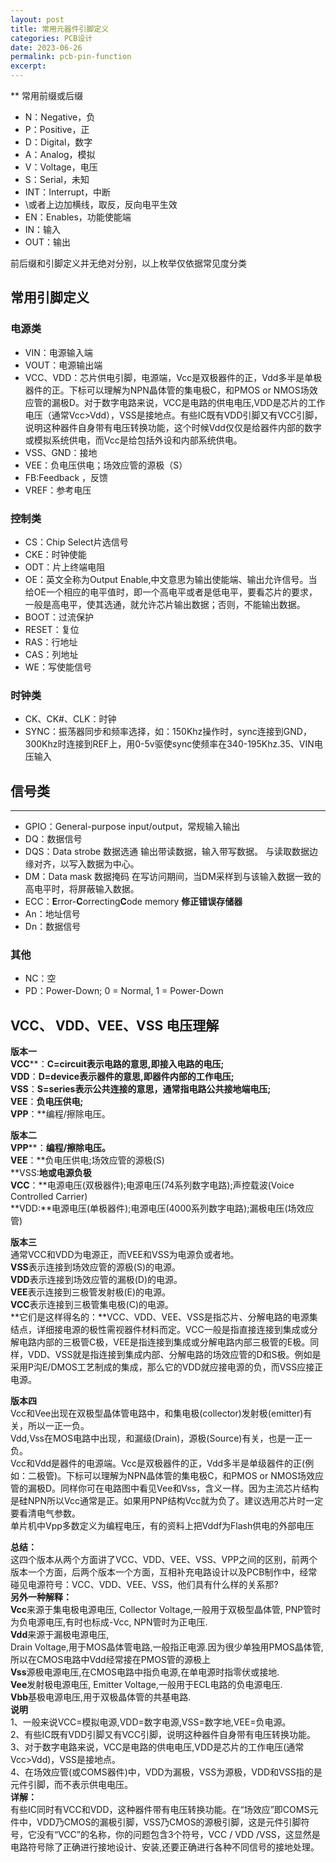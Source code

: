 ```yaml
---
layout: post
title: 常用元器件引脚定义
categories: PCB设计
date: 2023-06-26
permalink: pcb-pin-function
excerpt: 
---
```


** 常用前缀或后缀

*   N：Negative，负
*   P：Positive，正
*   D：Digital，数字
*   A：Analog，模拟
*   V：Voltage，电压
*   S：Serial，未知
*   INT：Interrupt，中断
*   \\或者上边加横线，取反，反向电平生效
*   EN：Enables，功能使能端
*   IN：输入
*   OUT：输出

前后缀和引脚定义并无绝对分别，以上枚举仅依据常见度分类

## 常用引脚定义

### 电源类

*   VIN：电源输入端
*   VOUT：电源输出端
*   VCC、VDD：芯片供电引脚，电源端，Vcc是双极器件的正，Vdd多半是单极器件的正。下标可以理解为NPN晶体管的集电极C，和PMOS or NMOS场效应管的漏极D。对于数字电路来说，VCC是电路的供电电压,VDD是芯片的工作电压（通常Vcc>Vdd），VSS是接地点。有些IC既有VDD引脚又有VCC引脚，说明这种器件自身带有电压转换功能，这个时候Vdd仅仅是给器件内部的数字或模拟系统供电，而Vcc是给包括外设和内部系统供电。
*   VSS、GND：接地
*   VEE：负电压供电；场效应管的源极（S）
*   FB:Feedback ，反馈
*   VREF：参考电压

### 控制类

*   CS：Chip Select片选信号
*   CKE：时钟使能
*   ODT：片上终端电阻
*   OE：英文全称为Output Enable,中文意思为输出使能端、输出允许信号。当给OE一个相应的电平值时，即一个高电平或者是低电平，要看芯片的要求，一般是高电平，使其选通，就允许芯片输出数据；否则，不能输出数据。
*   BOOT：过流保护
*   RESET：复位
*   RAS：行地址
*   CAS：列地址
*   WE：写使能信号

### 时钟类

*   CK、CK#、CLK：时钟
*   SYNC：振荡器同步和频率选择，如：150Khz操作时，sync连接到GND，300Khz时连接到REF上，用0-5v驱使sync使频率在340-195Khz.35、VIN电压输入

## 信号类
---

*   GPIO：General-purpose input/output，常规输入输出
*   DQ：数据信号
*   DQS：Data strobe 数据选通 输出带读数据，输入带写数据。 与读取数据边缘对齐，以写入数据为中心。
*   DM：Data mask 数据掩码 在写访问期间，当DM采样到与该输入数据一致的高电平时，将屏蔽输入数据。
*   ECC：**E**rror-**C**orrecting**C**ode memory **修正错误存储器**
*   An：地址信号
*   Dn：数据信号

### 其他

*   NC：空
*   PD：Power-Down; 0 = Normal, 1 = Power-Down

**VCC、 VDD、VEE、VSS 电压理解**
-------------------------

**版本一**  
**VCC****：**C=circuit表示电路的意思,即接入电路的电压;  
**VDD****：**D=device表示器件的意思,即器件内部的工作电压;  
**VSS****：**S=series表示公共连接的意思，通常指电路公共接地端电压;  
**VEE****：**负电压供电;  
**VPP****：**编程/擦除电压。

**版本二**  
**VPP****：**编程/擦除电压。  
**VEE****：**负电压供电;场效应管的源极(S)  
**VSS:**地或电源负极  
**VCC****：**电源电压(双极器件);电源电压(74系列数字电路);声控载波(Voice  
Controlled Carrier)  
**VDD:**电源电压(单极器件);电源电压(4000系列数字电路);漏极电压(场效应管)

**版本三**  
通常VCC和VDD为电源正，而VEE和VSS为电源负或者地。  
**VSS**表示连接到场效应管的源极(S)的电源。  
**VDD**表示连接到场效应管的漏极(D)的电源。  
**VEE**表示连接到三极管发射极(E)的电源。  
**VCC**表示连接到三极管集电极(C)的电源。  
**它们是这样得名的：**VCC、VDD、VEE、VSS是指芯片、分解电路的电源集结点，详细接电源的极性需视器件材料而定。VCC一般是指直接连接到集成或分解电路内部的三极管C极，VEE是指连接到集成或分解电路内部三极管的E极。同样，VDD、VSS就是指连接到集成内部、分解电路的场效应管的D和S极。例如是采用P沟E/DMOS工艺制成的集成，那么它的VDD就应接电源的负，而VSS应接正电源。

**版本四**  
Vcc和Vee出现在双极型晶体管电路中，和集电极(collector)发射极(emitter)有关，所以一正一负。  
Vdd,Vss在MOS电路中出现，和漏级(Drain)，源极(Source)有关，也是一正一负。  
Vcc和Vdd是器件的电源端。Vcc是双极器件的正，Vdd多半是单级器件的正(例如：二极管)。下标可以理解为NPN晶体管的集电极C，和PMOS or NMOS场效应管的漏极D。同样你可在电路图中看见Vee和Vss，含义一样。因为主流芯片结构是硅NPN所以Vcc通常是正。如果用PNP结构Vcc就为负了。建议选用芯片时一定要看清电气参数。  
单片机中Vpp多数定义为编程电压，有的资料上把Vddf为Flash供电的外部电压

**总结：**  
这四个版本从两个方面讲了VCC、VDD、VEE、VSS、VPP之间的区别，前两个版本一个方面，后两个版本一个方面，互相补充电路设计以及PCB制作中，经常碰见电源符号：VCC、VDD、VEE、VSS，他们具有什么样的关系那?  
**另外一种解释：**  
**Vcc**来源于集电极电源电压, Collector Voltage,一般用于双极型晶体管, PNP管时为负电源电压,有时也标成-Vcc, NPN管时为正电压.  
**Vdd**来源于漏极电源电压,  
Drain Voltage,用于MOS晶体管电路,一般指正电源.因为很少单独用PMOS晶体管,所以在CMOS电路中Vdd经常接在PMOS管的源极上  
**Vss**源极电源电压,在CMOS电路中指负电源,在单电源时指零伏或接地.  
**Vee**发射极电源电压, Emitter Voltage,一般用于ECL电路的负电源电压.  
**Vbb**基极电源电压,用于双极晶体管的共基电路.  
**说明**  
1、一般来说VCC=模拟电源,VDD=数字电源,VSS=数字地,VEE=负电源。  
2、有些IC既有VDD引脚又有VCC引脚，说明这种器件自身带有电压转换功能。  
3、对于数字电路来说，VCC是电路的供电电压,VDD是芯片的工作电压(通常Vcc>Vdd)，VSS是接地点。  
4、在场效应管(或COMS器件)中，VDD为漏极，VSS为源极，VDD和VSS指的是元件引脚，而不表示供电电压。  
**详解：**  
有些IC同时有VCC和VDD，这种器件带有电压转换功能。在“场效应”即COMS元件中，VDD乃CMOS的漏极引脚，VSS乃CMOS的源极引脚，这是元件引脚符号，它没有“VCC”的名称，你的问题包含3个符号，VCC / VDD /VSS，这显然是电路符号除了正确进行接地设计、安装,还要正确进行各种不同信号的接地处理。